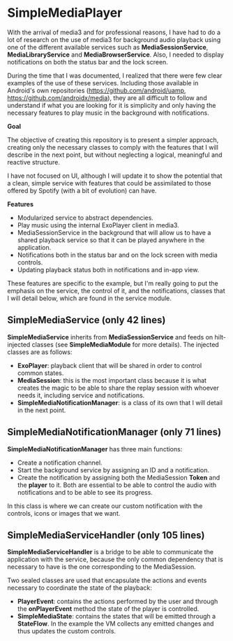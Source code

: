 # SimpleMediaPlayer

With the arrival of media3 and for professional reasons, I have had to do a lot of research on the use of media3 for background audio playback using one of the different available services such as **MediaSessionService**, **MediaLibraryService** and **MediaBrowserService**. Also, I needed to display notifications on both the status bar and the lock screen.

During the time that I was documented, I realized that there were few clear examples of the use of these services. Including those available in Android's own repositories (https://github.com/android/uamp, https://github.com/androidx/media), they are all difficult to follow and understand if what you are looking for it is simplicity and only having the necessary features to play music in the background with notifications.

**Goal**

The objective of creating this repository is to present a simpler approach, creating only the necessary classes to comply with the features that I will describe in the next point, but without neglecting a logical, meaningful and reactive structure.

I have not focused on UI, although I will update it to show the potential that a clean, simple service with features that could be assimilated to those offered by Spotify (with a bit of evolution) can have.

**Features**
- Modularized service to abstract dependencies.
- Play music using the internal ExoPlayer client in media3.
- MediaSessionService in the background that will allow us to have a shared playback service so that it can be played anywhere in the application.
- Notifications both in the status bar and on the lock screen with media controls.
- Updating playback status both in notifications and in-app view.

These features are specific to the example, but I'm really going to put the emphasis on the service, the control of it, and the notifications, classes that I will detail below, which are found in the service module. 

## SimpleMediaService (only 42 lines)

**SimpleMediaService** inherits from **MediaSessionService** and feeds on hilt-injected classes (see **SimpleMediaModule** for more details). The injected classes are as follows:
- **ExoPlayer**: playback client that will be shared in order to control common states.
- **MediaSession**: this is the most important class because it is what creates the magic to be able to share the replay session with whoever needs it, including service and notifications.
- **SimpleMediaNotificationManager**: is a class of its own that I will detail in the next point.

## SimpleMediaNotificationManager (only 71 lines)

**SimpleMediaNotificationManager** has three main functions:
- Create a notification channel.
- Start the background service by assigning an ID and a notification.
- Create the notification by assigning both the MediaSession **Token** and the **player** to it. Both are essential to be able to control the audio with notifications and to be able to see its progress.

In this class is where we can create our custom notification with the controls, icons or images that we want.

## SimpleMediaServiceHandler (only 105 lines)

**SimpleMediaServiceHandler** is a bridge to be able to communicate the application with the service, because the only common dependency that is necessary to have is the one corresponding to the MediaSession. 

Two sealed classes are used that encapsulate the actions and events necessary to coordinate the state of the playback:
- **PlayerEvent**: contains the actions performed by the user and through the **onPlayerEvent** method the state of the player is controlled.
- **SimpleMediaState**: contains the states that will be emitted through a **StateFlow**. In the example the VM collects any emitted changes and thus updates the custom controls.


